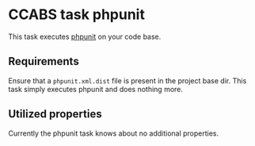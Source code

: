 CCABS task phpunit
==================

This task executes [phpunit](https://github.com/squizlabs/PHP_CodeSniffer) on your code base.

Requirements
------------

Ensure that a `phpunit.xml.dist` file is present in the project base dir.
This task simply executes phpunit and does nothing more.

Utilized properties
-------------------

Currently the phpunit task knows about no additional properties.
